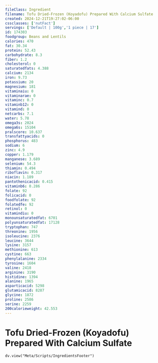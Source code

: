 ```yaml
---
fileClass: Ingredient
filename: Tofu Dried-Frozen (Koyadofu) Prepared With Calcium Sulfate
created: 2024-12-21T19:27:02-06:00
cssclasses: ['nutFact']
servings: ['Default | 100g','1 piece | 17']
id: 174303
foodgroup: Beans and Lentils
calories: 470
fat: 30.34
protein: 52.43
carbohydrate: 8.3
fiber: 1.2
cholesterol: 0
saturatedfats: 4.388
calcium: 2134
iron: 9.73
potassium: 20
magnesium: 181
vitaminaiu: 0
vitaminarae: 0
vitaminc: 0.7
vitaminb12: 0
vitamind: 0
netcarbs: 7.1
water: 5.78
omega3s: 2024
omega6s: 15104
pralscore: 10.637
transfattyacids: 0
phosphorus: 483
sodium: 6
zinc: 4.9
copper: 1.179
manganese: 3.689
selenium: 54.3
thiamin: 0.494
riboflavin: 0.317
niacin: 1.189
pantothenicacid: 0.415
vitaminb6: 0.286
folate: 92
folicacid: 0
foodfolate: 92
folatedfe: 92
retinol: 0
vitamindiu: 0
monounsaturatedfat: 6701
polyunsaturatedfat: 17128
tryptophan: 747
threonine: 1956
isoleucine: 2376
leucine: 3644
lysine: 3157
methionine: 613
cystine: 663
phenylalanine: 2334
tyrosine: 1604
valine: 2418
arginine: 3190
histidine: 1394
alanine: 1965
asparticacid: 5298
glutamicacid: 8287
glycine: 1872
proline: 2586
serine: 2259
200calorieweight: 42.553
---
```


# Tofu Dried-Frozen (Koyadofu) Prepared With Calcium Sulfate

```dataviewjs
dv.view("Meta/Scripts/IngredientsFooter")
```